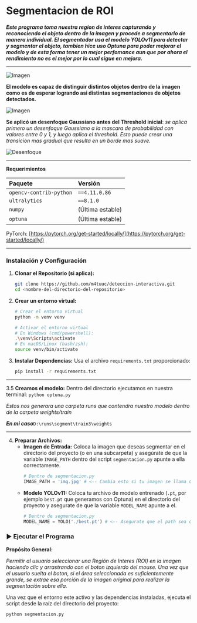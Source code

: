 # Segmentacion de ROI 

***Este programa toma nuestra region de interes capturando y reconociendo el objeto dentro de la imagen y procede a segmentarlo de manera individual.
   El segmentador usa el modelo YOLOv11 para detectar y segmentar el objeto, tambien hice uso Optuna para poder mejorar el modelo y de esta forma tener un mejor perfomance aun que por ahora el rendimiento no es el mejor por lo cual sigue en mejora.***

---

![Imagen](https://i.imgur.com/7k5D5Mo.png)


**El modelo es capaz de distinguir distintos objetos dentro de la imagen como es de esperar logrando asi distintas segmentaciones de objetos detectados.**

![Imagen](https://i.imgur.com/RmpLQRs.png)

**Se aplicó un desenfoque Gaussiano antes del Threshold inicial**: *se 
aplica primero un desenfoque Gaussiano a la mascara de probabilidad con valores entre 0 y 1, y luego aplica el threshold. Esto puede crear una transicion mas gradual que resulta en un borde mas suave.*

![Desenfoque](https://i.imgur.com/nT6WuVg.png)

---
**Requerimientos**

| Paquete                 | Versión          | 
| :---------------------- | :--------------- |
| `opencv-contrib-python` | `==4.11.0.86`    |
| `ultralytics`           | `==8.1.0`        |
| `numpy`                 | (Última estable) |
| `optuna`                | (Última estable) |

PyTorch: [https://pytorch.org/get-started/locally/](https://pytorch.org/get-started/locally/)

---

### Instalación y Configuración

1.  **Clonar el Repositorio (si aplica):**
    ```bash
    git clone https://github.com/m4tuuc/deteccion-interactiva.git
    cd <nombre-del-directorio-del-repositorio>
    ```

2.  **Crear un entorno virtual:**
    ```bash
    # Crear el entorno virtual
    python -m venv venv

    # Activar el entorno virtual
    # En Windows (cmd/powershell):
    .\venv\Scripts\activate
    # En macOS/Linux (bash/zsh):
    source venv/bin/activate
    ```
    
3.  **Instalar Dependencias:**
    Usa el archivo `requirements.txt` proporcionado:
    ```bash
    pip install -r requirements.txt
    ```


---  

3.5 **Creamos el modelo:**
    Dentro del directorio ejecutamos en nuestra terminal: 
    ```
    python optuna.py  
    ```
    
  *Estos nos generara una carpeta runs que contendra nuestro modelo dentro de la carpeta weights/train*

***En mi caso***`D:\runs\segment\train3\weights`
  
---
    
4.  **Preparar Archivos:**
    *   **Imagen de Entrada:** Coloca la imagen que deseas segmentar en el directorio del proyecto (o en una subcarpeta) y asegúrate de que la variable `IMAGE_PATH` dentro del script `segmentacion.py` apunte a ella correctamente.
        ```python
        # Dentro de segmentacion.py
        IMAGE_PATH = 'img.jpg' # <-- Cambia esto si tu imagen se llama diferente o está en otro lugar
        ```
    *   **Modelo YOLOv11:** Coloca tu archivo de modelo entrenado (`.pt`, por ejemplo `best.pt` que generamos con Optuna) en el directorio del proyecto y asegurate de que la variable `MODEL_NAME` apunte a el.
        ```python
        # Dentro de segmentacion.py
        MODEL_NAME = YOLO('./best.pt') # <-- Asegurate que el path sea correcto
        ```

### ▶️ Ejecutar el Programa
**Propósito General:**

*Permitir al usuario seleccionar una Región de Interes (ROI) en la imagen haciendo clic y arrastrando con el boton izquierdo del mouse.
Una vez que el usuario suelta el boton, si el área seleccionada es suficientemente grande, se extrae esa porción de la imagen original para realizar la segmentación sobre ella.*


Una vez que el entorno este activo y las dependencias instaladas, ejecuta el script desde la raíz del directorio del proyecto:

```bash
python segmentacion.py

